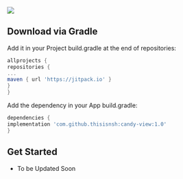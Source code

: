 ![](https://github.com/ThisIsNSH/Candy-View/blob/master/asset/main.jpg?raw=true)


Download via Gradle
--------

Add it in your Project build.gradle at the end of repositories:
```groovy
allprojects {
repositories {
...
maven { url 'https://jitpack.io' }
}
}
```

Add the dependency in your App build.gradle:
```groovy
dependencies {
implementation 'com.github.thisisnsh:candy-view:1.0'
}
```

Get Started
--------

* To be Updated Soon

